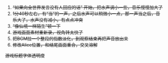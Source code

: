 1. ~~“如果向全世界发言没有人回应的话” 开始，把水声调小一些，音乐慢慢加大了~~
2. ~~1分40秒左右，有“当”的一声，之后水声可以稍微小一点，那一声当之后，音乐大了，水声没有减小，有点点冲突~~
3. ~~“像仙境一样陌生”顿一下~~
4. ~~游戏画面素材重新录，视角转太快了~~
5. ~~把BGM拉一个整段的指数淡化，到观察结束再把声音放出来~~ 
6. ~~修改Alice位置，和结尾画面重合，交叉溶解~~

~~游戏标题字体透明度~~